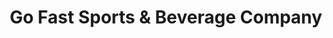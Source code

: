 ---
title: "Go Fast Sports & Beverage Company"
url: /denver/go-fast-sports-und-beverage-company/
shop: Getränke
---
